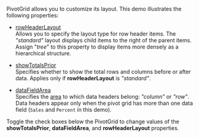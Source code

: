 PivotGrid allows you to customize its layout. This demo illustrates the following properties:

- [rowHeaderLayout](/Documentation/ApiReference/UI_Components/dxPivotGrid/Configuration/#rowHeaderLayout)            
Allows you to specify the layout type for row header items. The *"standard"* layout displays child items to the right of the parent items. Assign "*tree*" to this property to display items more densely as a hierarchical structure. 

- [showTotalsPrior](/Documentation/ApiReference/UI_Components/dxPivotGrid/Configuration/#showTotalsPrior)        
Specifies whether to show the total rows and columns before or after data. Applies only if **rowHeaderLayout** is *"standard"*.

- [dataFieldArea](/Documentation/ApiReference/UI_Components/dxPivotGrid/Configuration/#dataFieldArea)     
Specifies the [area](/Documentation/ApiReference/Data_Layer/PivotGridDataSource/Configuration/fields/#area) to which data headers belong: *"column"* or *"row"*. Data headers appear only when the pivot grid has more than one data field (`Sales` and `Percent` in this demo). 

Toggle the check boxes below the PivotGrid to change values of the **showTotalsPrior**, **dataFieldArea**, and **rowHeaderLayout** properties.
